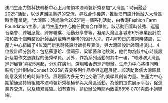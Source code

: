 澳門生產力暨科技轉移中心上月帶領本澳時裝新秀參加“大灣區：時尚融合2025”活動，以促進灣區業界的交流，尋找合作機遇，推動澳門設計師融入大灣區時尚產業鏈。“大灣區：時尚融合2025”是一個系列活動，由香港Fashion Farm Foundation主辦，澳門生產力中心擔任教育合作單位。該活動涵蓋時裝秀、巡迴音樂會、跨城展覽、跨界聯乘、活動分享會等，凝聚大灣區各城市6所專業設計院校和數十個時裝設計師品牌或時尚機構的設計人才。在4月19日的廣東時裝周，生產力中心組織了4位澳門新秀時裝設計師參與表演，與大灣區設計師同場演出。4位設計師分別為：包括蘇惠珍、侯莉莎、梁穎茵和池秋美，他們均為該中心時裝設計及製作文憑課程的優秀學員。另外，作為系列活動的其中一環，“粵港澳大灣區巡迴展覽”將於5月起，分別在廣州、深圳和香港巡迴舉辦。生產力中心將攜同時裝孵化計劃MaConsef 2025的春夏系列作品參與巡迴展覽。該活動聚焦大灣區具創意及獨特的時尚作品，展現區內多元文化交融下的美學與創新力量。生產力中心期望通過持續組織本澳時裝新秀積極參與大灣區活動，為他們提供展示平台，促進業界交流，以及積累經驗。如有查詢，請於辦公時間內致電8898 0701與戴小姐聯絡。